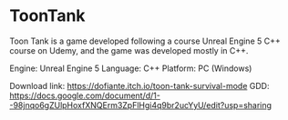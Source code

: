 # ToonTank

Toon Tank is a game developed following a course Unreal Engine 5 C++ course on Udemy, and the game was developed mostly in C++.

Engine: Unreal Engine 5
Language: C++
Platform: PC (Windows)

Download link: https://dofiante.itch.io/toon-tank-survival-mode
GDD: https://docs.google.com/document/d/1--98jnqo6gZUlpHoxfXNQErm3ZpFlHgi4q9br2ucYyU/edit?usp=sharing
